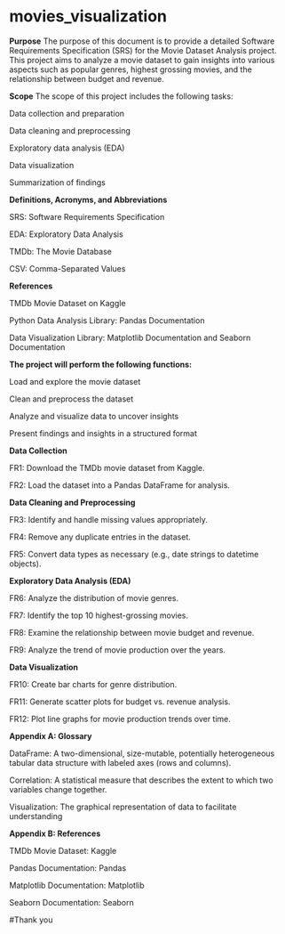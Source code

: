 # movies_visualization
**Purpose**
The purpose of this document is to provide a detailed Software Requirements
Specification (SRS) for the Movie Dataset Analysis project. This project aims to analyze
a movie dataset to gain insights into various aspects such as popular genres, highest grossing movies, and the relationship between budget and revenue.


**Scope**
The scope of this project includes the following tasks:

Data collection and preparation

Data cleaning and preprocessing

Exploratory data analysis (EDA)

Data visualization

Summarization of findings


**Definitions, Acronyms, and Abbreviations**

SRS: Software Requirements Specification

EDA: Exploratory Data Analysis

TMDb: The Movie Database

CSV: Comma-Separated Values


**References**

TMDb Movie Dataset on Kaggle

Python Data Analysis Library: Pandas Documentation

Data Visualization Library: Matplotlib Documentation and Seaborn Documentation


**The project will perform the following functions:**

Load and explore the movie dataset

Clean and preprocess the dataset

Analyze and visualize data to uncover insights

Present findings and insights in a structured format


**Data Collection**

FR1: Download the TMDb movie dataset from Kaggle.

FR2: Load the dataset into a Pandas DataFrame for analysis.


**Data Cleaning and Preprocessing**

FR3: Identify and handle missing values appropriately.

FR4: Remove any duplicate entries in the dataset.

FR5: Convert data types as necessary (e.g., date strings to datetime objects).


**Exploratory Data Analysis (EDA)**

FR6: Analyze the distribution of movie genres.

FR7: Identify the top 10 highest-grossing movies.

FR8: Examine the relationship between movie budget and revenue.

FR9: Analyze the trend of movie production over the years.


**Data Visualization**

FR10: Create bar charts for genre distribution.

FR11: Generate scatter plots for budget vs. revenue analysis.

FR12: Plot line graphs for movie production trends over time.


**Appendix A: Glossary**

DataFrame: A two-dimensional, size-mutable, potentially heterogeneous tabular
data structure with labeled axes (rows and columns).

Correlation: A statistical measure that describes the extent to which two variables
change together.

Visualization: The graphical representation of data to facilitate understanding


**Appendix B: References**

TMDb Movie Dataset: Kaggle

Pandas Documentation: Pandas

Matplotlib Documentation: Matplotlib

Seaborn Documentation: Seaborn

#Thank you

